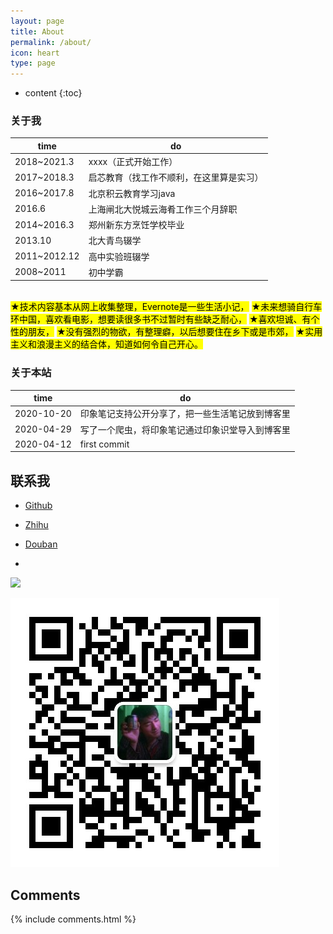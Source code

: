 ```yaml
---
layout: page
title: About
permalink: /about/
icon: heart
type: page
---
```


* content
{:toc}

### 关于我

time|do
---|---
2018~2021.3 | xxxx（正式开始工作）
2017~2018.3 | 启芯教育（找工作不顺利，在这里算是实习）
2016~2017.8 | 北京积云教育学习java
2016.6 | 上海闸北大悦城云海肴工作三个月辞职
2014~2016.3 | 郑州新东方烹饪学校毕业
2013.10 | 北大青鸟辍学
2011~2012.12 | 高中实验班辍学
2008~2011 | 初中学霸

<br/>
<mark>★技术内容基本从网上收集整理，Evernote是一些生活小记，</mark>  
<mark>★未来想骑自行车环中国，喜欢看电影，想要读很多书不过暂时有些缺乏耐心，</mark>  
<mark>★喜欢坦诚、有个性的朋友，</mark>  
<mark>★没有强烈的物欲，有整理癖，以后想要住在乡下或是市郊，</mark>  
<mark>★实用主义和浪漫主义的结合体，知道如何令自己开心。</mark>  

### 关于本站

time|do
---|---
2020-10-20 | 印象笔记支持公开分享了，把一些生活笔记放到博客里
2020-04-29 | 写了一个爬虫，将印象笔记通过印象识堂导入到博客里
2020-04-12 | first commit

## 联系我

* [Github](https://github.com/{{site.github_username}})
* [Zhihu](https://www.zhihu.com/people/{{site.zhihu_username}})
* [Douban](https://www.douban.com/people/{{site.douban_username}}/)

* <a target="_blank" href="http://mail.qq.com/cgi-bin/qm_share?t=qm_mailme&email={{site.email_username}}" style="text-decoration:none;">
<img src="http://rescdn.qqmail.com/zh_CN/htmledition/images/function/qm_open/ico_mailme_01.png"/></a>

<img src="/assets/image/vx.png" class="vxpng">

<!-- ## 友情链接 -->


## Comments
{% include comments.html %}

